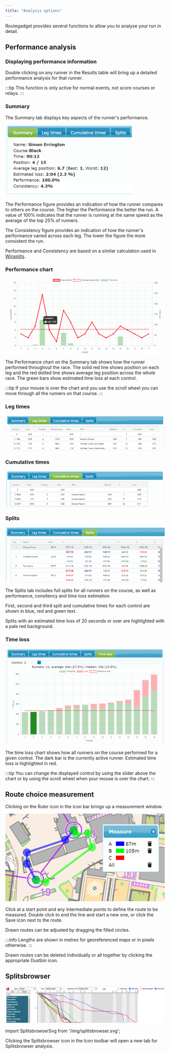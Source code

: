```yaml
---
title: "Analysis options"
---
```


Routegadget provides several functions to allow you to analyse your run in detail.

## Performance analysis

### Displaying performance information

Double clicking on any runner in the Results table will bring up a detailed performance analysis for that runner.

:::tip
This function is only active for normal events, not score courses or relays.
:::

### Summary

The Summary tab displays key aspects of the runner's performance.

![Performance information](../img/performance.png)

The Performance figure provides an indication of how the runner compares to others on the course. The higher the Performance the better the run. A value of 100% indicates that the runner is running at the same speed as the average of the top 25% of runners.

The Consistency figure provides an indication of how the runner's performance varied across each leg. The lower the figure the more consistent the run.

Performance and Consistency are based on a similar calculation used in [Winsplits](http://obasen.orientering.se/winsplits/default.aspx?lang=en).

### Performance chart

![Performance chart](../img/perf-chart.png)

The Performance chart on the Summary tab shows how the runner performed throughout the race. The solid red line shows position on each leg and the red dotted line shows average leg position across the whole race. The green bars show estimated time loss at each control.

:::tip
If your mouse is over the chart and you use the scroll wheel you can move through all the runners on that course.
:::

### Leg times

![Leg times](../img/leg-times-tab.png)

### Cumulative times

![Cumulative times](../img/cumulative-times-tab.png)

### Splits

![Splits](../img/splits-tab.png)

The Splits tab includes full splits for all runners on the course, as well as performance, consitency and time loss estimation.

First, second and third split and cumulative times for each control are shown in blue, red and green text.

Splits with an estimated time loss of 20 seconds or over are highlighted with a pale red background.

### Time loss

![Time loss chart](../img/time-loss-chart.png)

The time loss chart shows how all runners on the course performed for a given control. The dark bar is the currently active runner. Estimated time loss is highlighted in red.

:::tip
You can change the displayed control by using the slider above the chart or by using the scroll wheel when your mouse is over the chart.
:::

## Route choice measurement

Clicking on the Ruler icon in the icon bar brings up a measurement window.

![Measuring](../img/measuring.png)

Click at a start point and any intermediate points to define the route to be measured. Double click to end the line and start a new one, or click the Save icon next to the route.

Drawn routes can be adjusted by dragging the filled circles.

:::info
Lengths are shown in metres for georeferenced maps or in pixels otherwise.
:::

Drawn routes can be deleted individually or all together by clicking the appropriate Dustbin icon.

## Splitsbrowser

![Splitsbrowser](../img/splitsbrowser-screen.png)

import SplitsbrowserSvg from '/img/splitsbrowser.svg';

<SplitsbrowserSvg />

Clicking the Splitsbrowser icon in the Icon toolbar will open a new tab for Splitsbrowser analysis.
